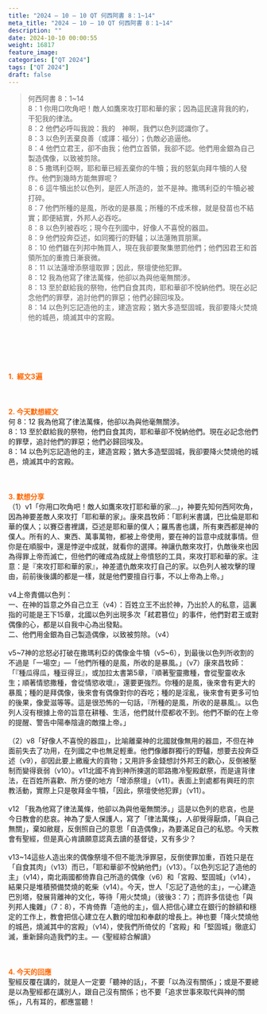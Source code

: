 ```yaml
---
title: "2024 – 10 – 10 QT 何西阿書 8：1~14"
meta_title: "2024 – 10 – 10 QT 何西阿書 8：1~14"
description: ""
date: 2024-10-10 00:00:55
weight: 16817
feature_image: 
categories: ["QT 2024"]
tags: ["QT 2024"]
draft: false
---
```


<blockquote>何西阿書 8：1~14<br />
8：1 你用口吹角吧！敵人如鷹來攻打耶和華的家；因為這民違背我的約，干犯我的律法。<br />
8：2 他們必呼叫我說：我的　神啊，我們以色列認識你了。<br />
8：3 以色列丟棄良善（或譯：福分）；仇敵必追逼他。<br />
8：4 他們立君王，卻不由我；他們立首領，我卻不認。他們用金銀為自己製造偶像，以致被剪除。<br />
8：5 撒瑪利亞啊，耶和華已經丟棄你的牛犢；我的怒氣向拜牛犢的人發作。他們到幾時方能無罪呢？<br />
8：6 這牛犢出於以色列，是匠人所造的，並不是神。撒瑪利亞的牛犢必被打碎。<br />
8：7 他們所種的是風，所收的是暴風；所種的不成禾稼，就是發苗也不結實；即便結實，外邦人必吞吃。<br />
8：8 以色列被吞吃；現今在列國中，好像人不喜悅的器皿。<br />
8：9 他們投奔亞述，如同獨行的野驢；以法蓮賄買朋黨。<br />
8：10 他們雖在列邦中賄買人，現在我卻要聚集懲罰他們；他們因君王和首領所加的重擔日漸衰微。<br />
8：11 以法蓮增添祭壇取罪；因此，祭壇使他犯罪。<br />
8：12 我為他寫了律法萬條，他卻以為與他毫無關涉。<br />
8：13 至於獻給我的祭物，他們自食其肉，耶和華卻不悅納他們。現在必記念他們的罪孽，追討他們的罪惡；他們必歸回埃及。<br />
8：14 以色列忘記造他的主，建造宮殿；猶大多造堅固城，我卻要降火焚燒他的城邑，燒滅其中的宮殿。</blockquote><br />
&nbsp;<br />
<br />
&nbsp;<br />
<br />
<span style="color: #ff6600;"><strong>1.  經文3遍</strong></span><br />
<br />
&nbsp;<br />
<br />
<span style="color: #ff6600;"><strong>2. 今天默想經文<br />
</strong></span>何 8：12 我為他寫了律法萬條，他卻以為與他毫無關涉。<br />
8：13 至於獻給我的祭物，他們自食其肉，耶和華卻不悅納他們。現在必記念他們的罪孽，追討他們的罪惡；他們必歸回埃及。<br />
8：14 以色列忘記造他的主，建造宮殿；猶大多造堅固城，我卻要降火焚燒他的城邑，燒滅其中的宮殿。<br />
<br />
&nbsp;<br />
<br />
<strong><span style="color: #ff6600;">3. 默想分享<br />
</span></strong>（1）v1「你用口吹角吧！敵人如鷹來攻打耶和華的家…」，神要先知何西阿吹角，因為神要差敵人來攻打「耶和華的家」。康來昌牧師：「耶利米書講，巴比倫是耶和華的僕人；以賽亞書裡講，亞述是耶和華的僕人；羅馬書也講，所有東西都是神的僕人。所有的人、東西、萬事萬物，都被上帝使用，要在神的旨意中成就事情。但你是在順服中，還是悖逆中成就，就看你的選擇。神讓仇敵來攻打，仇敵後來也因為得罪上帝而滅亡，但他們的確成為成就上帝憤怒的工具，來攻打耶和華的家。注意：是『來攻打耶和華的家』，神差遣仇敵來攻打自己的家。以色列人被攻擊的理由，前前後後講的都是一樣，就是他們要擅自行事，不以上帝為上帝。」<br />
<br />
v4上帝責備以色列：<br />
一、在神的旨意之外自己立王（v4）：百姓立王不出於神，乃出於人的私意，這裏指的可能是王下15章，北國以色列出現多次「弒君篡位」的事件，他們對君王或對偶像的心，都是以自我中心為出發點。<br />
二、他們用金銀為自己製造偶像，以致被剪除。（v4）<br />
<br />
v5~7神的忿怒必打破在撒瑪利亞的偶像金牛犢（v5~6），到最後以色列所收割的不過是「一場空」—「他們所種的是風，所收的是暴風。」（v7）康來昌牧師：「『種瓜得瓜，種豆得豆』，或加拉太書第5章，『順著聖靈撒種，會從聖靈收永生；順著情慾撒種，會從情慾收壞』，還要更強烈。你種的是風，後來會有更大的暴風；種的是拜偶像，後來會有偶像對你的吞吃；種的是淫亂，後來會有更多可怕的後果，像愛滋等等。這是很恐怖的一句話，『所種的是風，所收的是暴風』。以色列人沒有根據上帝的旨意在耕種、生活，他們就什麼都收不到。他們不斷的在上帝的提醒、警告中陽奉陰違的敵擋上帝。」<br />
<br />
（2）v8「好像人不喜悅的器皿」，比喻離棄神的北國就像無用的器皿，不但在神面前失去了功用，在列國之中也無足輕重。他們像離群獨行的野驢，想要去投奔亞述（v9），卻因此要上繳龐大的貢物；又用許多金錢想討外邦王的歡心，反倒被壓制而變得衰弱（v10）。v11北國不肯到神所揀選的耶路撒冷聖殿獻祭，而是違背律法，在百姓所喜歡、所方便的地方「增添祭壇」（v11）。表面上到處都有興旺的宗教活動，實際上只是敬拜金牛犢，「因此，祭壇使他犯罪」（v11）。<br />
<br />
v12 「我為他寫了律法萬條，他卻以為與他毫無關涉。」這是以色列的悲哀，也是今日教會的悲哀。神為了愛人保護人，寫了「律法萬條」，人卻覺得厭煩，「與自己無關」，棄如敝屣，反倒照自己的意思「自造偶像」，為要滿足自己的私慾。今天教會有聖經，但是真心肯讀願意認真去讀的基督徒，又有多少？<br />
<br />
v13~14這些人造出來的偶像祭壇不但不能洗淨罪惡，反倒使罪加重，百姓只是在「自食其肉」（v13）而已，「耶和華卻不悅納他們」（v13）。「以色列忘記了造他的主」（v14），南北兩國都倚靠自己所造的偶像（v6）和「宮殿、堅固城」（v14），結果只是堆積預備焚燒的乾柴（v14）。今天，世人「忘記了造他的主」，一心建造巴別塔，發展背離神的文化，等待「用火焚燒」（彼後3：7）；而許多信徒也「與列邦人攙雜」（7：8），不肯倚靠「造他的主」，個人把信心建立在銀行的餘額和穩定的工作上，教會把信心建立在人數的增加和奉獻的增長上。神也要「降火焚燒他的城邑，燒滅其中的宮殿」（v14），使我們所倚仗的「宮殿」和「堅固城」徹底幻滅，重新歸向造我們的主。—《聖經綜合解讀》<br />
<br />
&nbsp;<br />
<br />
<strong style="font-size: inherit;"><span style="color: #ff6600;">4. 今天的回應<br />
</span></strong>聖經反覆在講的，就是人一定要「聽神的話」，不要「以為沒有關係」；或是不要總是以為聖經都在講別人，跟自己沒有關係；也不要「追求世事來取代與神的關係」，凡有耳的，都應當聽！<br />
<br />
&nbsp;<br />
<br />
<strong style="font-size: inherit;"><span style="color: #ff6600;"> </span></strong>
        